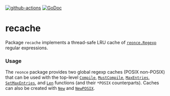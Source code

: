 [![github-actions](https://github.com/charlievieth/reonce/actions/workflows/go.yml/badge.svg)](https://github.com/charlievieth/reonce/actions) [![GoDoc](https://img.shields.io/badge/godoc-reference-blue.svg)](https://pkg.go.dev/github.com/charlievieth/reonce/recache)

# recache

Package `recache` implements a thread-safe LRU cache of
[`reonce.Regexp`](https://pkg.go.dev/github.com/charlievieth/reonce#Regexp)
regular expressions.

### Usage

The `reonce` package provides two global regexp caches (POSIX non-POSIX) that
can be used with the top-level
[`Compile`](https://pkg.go.dev/github.com/charlievieth/reonce/recache#Compile),
[`MustCompile`](https://pkg.go.dev/github.com/charlievieth/reonce/recache#MustCompile),
[`MaxEntries`](https://pkg.go.dev/github.com/charlievieth/reonce/recache#MaxEntries),
[`SetMaxEntries`](https://pkg.go.dev/github.com/charlievieth/reonce/recache#SetMaxEntries),
and [`Len`](https://pkg.go.dev/github.com/charlievieth/reonce/recache#Len)
functions (and their `*POSIX` counterparts). Caches can also be created with
[`New`](https://pkg.go.dev/github.com/charlievieth/reonce/recache#New) and
[`NewPOSIX`](https://pkg.go.dev/github.com/charlievieth/reonce/recache#NewPOSIX).

